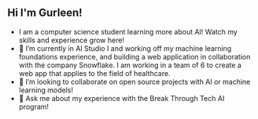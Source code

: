 ## Hi I'm Gurleen!
- I am a computer science student learning more about AI! Watch my skills and experience grow here!
- 🌱 I’m currently in AI Studio I and working off my machine learning foundations experience, and building a web application in collaboration with the company Snowflake. I am working in a team of 6 to create a web app that applies to the field of healthcare. 
- 👯 I’m looking to collaborate on open source projects with AI or machine learning models!
- 💬 Ask me about my experience with the Break Through Tech AI program!

<!--
**gurleencodes/gurleencodes** is a ✨ _special_ ✨ repository because its `README.md` (this file) appears on your GitHub profile.

Here are some ideas to get you started:

- 🔭 I’m currently working on AI studio. 
- 🌱 I’m currently learning machine learning foundations!
- 👯 I’m looking to collaborate on open source projects with AI or machine learning models!
- 💬 Ask me about my experience with Break Through Tech AI!
- 📫 How to reach me: 
-->
